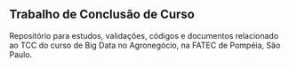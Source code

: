 ## Trabalho de Conclusão de Curso
<p>Repositório para estudos, validações, códigos e documentos relacionado ao TCC do curso de Big Data no Agronegócio, na FATEC de Pompéia, São Paulo.</p><br/>
